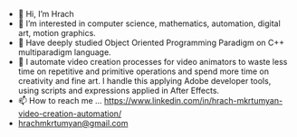 - 👋 Hi, I’m Hrach
- 👀 I’m interested in computer science, mathematics, automation, digital art, motion graphics.
- 🌱 Have deeply studied Object Oriented Programming Paradigm on C++ multiparadigm language.
- 💞️ I automate video creation processes for video animators to waste less time on repetitive and primitive operations and spend more time on creativity and fine art. I handle this applying Adobe developer tools, using scripts and expressions applied in After Effects.
- 📫 How to reach me ... https://www.linkedin.com/in/hrach-mkrtumyan-video-creation-automation/
- hrachmkrtumyan@gmail.com

<!---
hrachm97/hrachm97 is a ✨ special ✨ repository because its `README.md` (this file) appears on your GitHub profile.
You can click the Preview link to take a look at your changes.
--->
